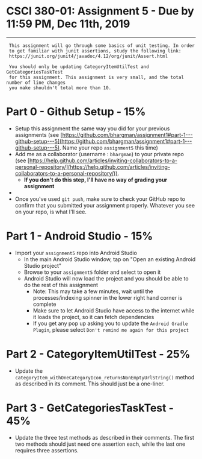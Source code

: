 # CSCI 380-01: Assignment 5 - Due by 11:59 PM, Dec 11th, 2019
* * * 

     This assignment will go through some basics of unit testing. In order
     to get familiar with junit assertions, study the following link:
     https://junit.org/junit4/javadoc/4.12/org/junit/Assert.html
     
     You should only be updating CategoryItemUtilTest and GetCategoriesTaskTest
     for this assignment. This assignment is very small, and the total number of line changes
     you make shouldn't total more than 10.

# Part 0 - Github Setup - 15%
+ Setup this assignment the same way you did for your previous assignments (see [https://github.com/bhargman/assignment1#part-1---github-setup---5](https://github.com/bhargman/assignment1#part-1---github-setup---5). Name your repo
`assignment5` this time)
+ Add me as a collaborator (username : `bhargman`) to your private repo (see [https://help.github.com/articles/inviting-collaborators-to-a-personal-repository/](https://help.github.com/articles/inviting-collaborators-to-a-personal-repository/)).
    + **If you don't do this step, I'll have no way of grading your assignment**
+ 
+ Once you've used `git push`, make sure to check your GitHub repo to confirm that you submitted your assignment properly. Whatever you see on your repo, is what I'll see.

# Part 1 - Android Studio - 15%
+ Import your `assignment5` repo into Android Studio
    + In the main Android Studio window, tap on "Open an existing Android Studio project"
    + Browse to your `assignment5` folder and select to open it
    + Android Studio will now load the project and you should be able to do the rest of this assignment
        + Note: This may take a few minutes, wait until the processes/indexing spinner in the lower right hand corner is complete
        + Make sure to let Android Studio have access to the internet while it loads the project, so it can fetch dependencies
        + If you get any pop up asking you to update the `Android Gradle Plugin`, please select `Don't remind me again for this project`

# Part 2 - CategoryItemUtilTest - 25%
+ Update the `categoryItem_withOneCategoryIcon_returnsNonEmptyUrlString()` method as described in its comment. This should just be a one-liner.

# Part 3 - GetCategoriesTaskTest - 45%
+ Update the three test methods as described in their comments. The first two methods should just need one assertion each, while the last one requires three assertions.

